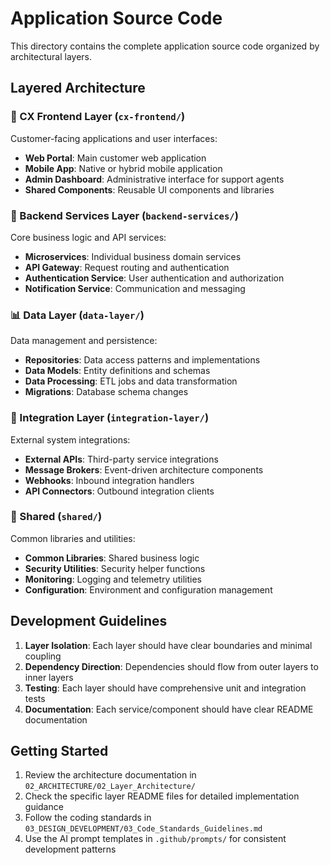 # Application Source Code

This directory contains the complete application source code organized by architectural layers.

## Layered Architecture

### 🎨 CX Frontend Layer (`cx-frontend/`)
Customer-facing applications and user interfaces:
- **Web Portal**: Main customer web application
- **Mobile App**: Native or hybrid mobile application
- **Admin Dashboard**: Administrative interface for support agents
- **Shared Components**: Reusable UI components and libraries

### 🔧 Backend Services Layer (`backend-services/`)
Core business logic and API services:
- **Microservices**: Individual business domain services
- **API Gateway**: Request routing and authentication
- **Authentication Service**: User authentication and authorization
- **Notification Service**: Communication and messaging

### 📊 Data Layer (`data-layer/`)
Data management and persistence:
- **Repositories**: Data access patterns and implementations
- **Data Models**: Entity definitions and schemas
- **Data Processing**: ETL jobs and data transformation
- **Migrations**: Database schema changes

### 🔗 Integration Layer (`integration-layer/`)
External system integrations:
- **External APIs**: Third-party service integrations
- **Message Brokers**: Event-driven architecture components
- **Webhooks**: Inbound integration handlers
- **API Connectors**: Outbound integration clients

### 🔧 Shared (`shared/`)
Common libraries and utilities:
- **Common Libraries**: Shared business logic
- **Security Utilities**: Security helper functions
- **Monitoring**: Logging and telemetry utilities
- **Configuration**: Environment and configuration management

## Development Guidelines

1. **Layer Isolation**: Each layer should have clear boundaries and minimal coupling
2. **Dependency Direction**: Dependencies should flow from outer layers to inner layers
3. **Testing**: Each layer should have comprehensive unit and integration tests
4. **Documentation**: Each service/component should have clear README documentation

## Getting Started

1. Review the architecture documentation in `02_ARCHITECTURE/02_Layer_Architecture/`
2. Check the specific layer README files for detailed implementation guidance
3. Follow the coding standards in `03_DESIGN_DEVELOPMENT/03_Code_Standards_Guidelines.md`
4. Use the AI prompt templates in `.github/prompts/` for consistent development patterns
